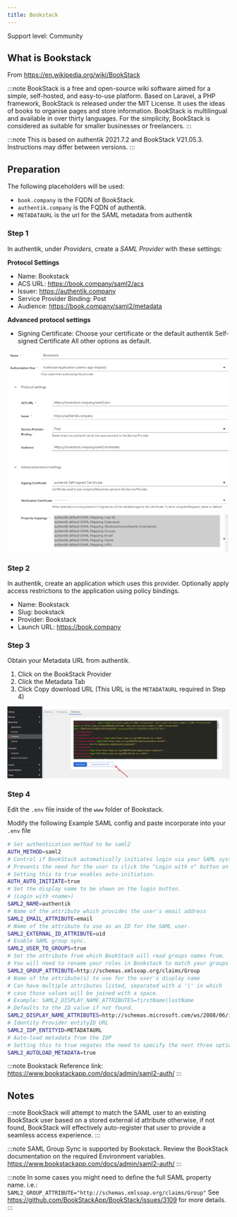 ```yaml
---
title: Bookstack
---
```


<span class="badge badge--secondary">Support level: Community</span>

## What is Bookstack

From https://en.wikipedia.org/wiki/BookStack

:::note
BookStack is a free and open-source wiki software aimed for a simple, self-hosted, and easy-to-use platform. Based on Laravel, a PHP framework, BookStack is released under the MIT License. It uses the ideas of books to organise pages and store information. BookStack is multilingual and available in over thirty languages. For the simplicity, BookStack is considered as suitable for smaller businesses or freelancers.
:::

:::note
This is based on authentik 2021.7.2 and BookStack V21.05.3. Instructions may differ between versions.
:::

## Preparation

The following placeholders will be used:

-   `book.company` is the FQDN of BookStack.
-   `authentik.company` is the FQDN of authentik.
-   `METADATAURL` is the url for the SAML metadata from authentik

### Step 1

In authentik, under _Providers_, create a _SAML Provider_ with these settings:

**Protocol Settings**

-   Name: Bookstack
-   ACS URL: https://book.company/saml2/acs
-   Issuer: https://authentik.company
-   Service Provider Binding: Post
-   Audience: https://book.company/saml2/metadata

**Advanced protocol settings**

-   Signing Certificate: Choose your certificate or the default authentik Self-signed Certificate
    All other options as default.

![](./authentik_saml_bookstack.png)

### Step 2

In authentik, create an application which uses this provider. Optionally apply access restrictions to the application using policy bindings.

-   Name: Bookstack
-   Slug: bookstack
-   Provider: Bookstack
-   Launch URL: https://book.company

### Step 3

Obtain your Metadata URL from authentik.

1. Click on the BookStack Provider
2. Click the Metadata Tab
3. Click Copy download URL (This URL is the `METADATAURL` required in Step 4)

![](./metadataurl.png)

### Step 4

Edit the `.env` file inside of the `www` folder of Bookstack.

Modify the following Example SAML config and paste incorporate into your `.env` file

```bash
# Set authentication method to be saml2
AUTH_METHOD=saml2
# Control if BookStack automatically initiates login via your SAML system if it's the only authentication method.
# Prevents the need for the user to click the "Login with x" button on the login page.
# Setting this to true enables auto-initiation.
AUTH_AUTO_INITIATE=true
# Set the display name to be shown on the login button.
# (Login with <name>)
SAML2_NAME=authentik
# Name of the attribute which provides the user's email address
SAML2_EMAIL_ATTRIBUTE=email
# Name of the attribute to use as an ID for the SAML user.
SAML2_EXTERNAL_ID_ATTRIBUTE=uid
# Enable SAML group sync.
SAML2_USER_TO_GROUPS=true
# Set the attribute from which BookStack will read groups names from.
# You will need to rename your roles in Bookstack to match your groups in authentik.
SAML2_GROUP_ATTRIBUTE=http://schemas.xmlsoap.org/claims/Group
# Name of the attribute(s) to use for the user's display name
# Can have multiple attributes listed, separated with a '|' in which
# case those values will be joined with a space.
# Example: SAML2_DISPLAY_NAME_ATTRIBUTES=firstName|lastName
# Defaults to the ID value if not found.
SAML2_DISPLAY_NAME_ATTRIBUTES=http://schemas.microsoft.com/ws/2008/06/identity/claims/windowsaccountname
# Identity Provider entityID URL
SAML2_IDP_ENTITYID=METADATAURL
# Auto-load metadata from the IDP
# Setting this to true negates the need to specify the next three options
SAML2_AUTOLOAD_METADATA=true

```

:::note
Bookstack Reference link: https://www.bookstackapp.com/docs/admin/saml2-auth/
:::

## Notes

:::note
BookStack will attempt to match the SAML user to an existing BookStack user based on a stored external id attribute otherwise, if not found, BookStack will effectively auto-register that user to provide a seamless access experience.
:::

:::note
SAML Group Sync is supported by Bookstack. Review the BookStack documentation on the required Environment variables. https://www.bookstackapp.com/docs/admin/saml2-auth/
:::

:::note
In some cases you might need to define the full SAML property name.
i.e.: `SAML2_GROUP_ATTRIBUTE="http://schemas.xmlsoap.org/claims/Group"`
See https://github.com/BookStackApp/BookStack/issues/3109 for more details.
:::
